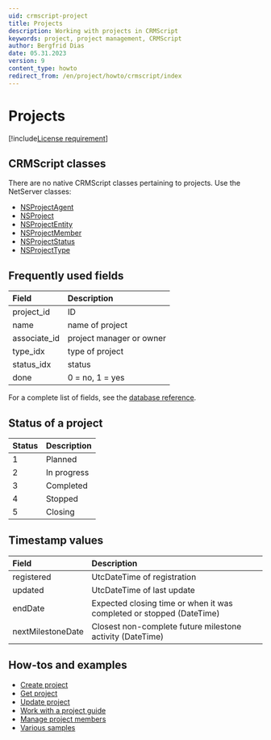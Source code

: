 ```yaml
---
uid: crmscript-project
title: Projects
description: Working with projects in CRMScript
keywords: project, project management, CRMScript
author: Bergfrid Dias
date: 05.31.2023
version: 9
content_type: howto
redirect_from: /en/project/howto/crmscript/index
---
```


# Projects

[!include[License requirement](../../../../../../common/includes/req-for-project-mgt.md)]

## CRMScript classes

There are no native CRMScript classes pertaining to projects. Use the NetServer classes:

* [NSProjectAgent][10]
* [NSProject][11]
* [NSProjectEntity][12]
* [NSProjectMember][13]
* [NSProjectStatus][14]
* [NSProjectType][15]

## Frequently used fields

| Field | Description |
|:--|:--|
| project_id | ID |
| name | name of project |
| associate_id | project manager or owner |
| type_idx | type of project |
| status_idx | status |
| done | 0 = no, 1 = yes |

For a complete list of fields, see the [database reference][7].

## Status of a project

| Status | Description |
|-|---|
| 1 | Planned |
| 2 | In progress |
| 3 | Completed |
| 4 | Stopped |
| 5 | Closing |

## Timestamp values

| Field | Description |
|:--|:--|
| registered | UtcDateTime of registration |
| updated | UtcDateTime of last update |
| endDate | Expected closing time or when it was completed or stopped (DateTime) |
| nextMilestoneDate | Closest non-complete future milestone activity (DateTime) |

## How-tos and examples

* [Create project][2]
* [Get project][1]
* [Update project][5]
* [Work with a project guide][4]
* [Manage project members][3]
* [Various samples][6]

<!-- Referenced links -->
[1]: get.md
[2]: create.md
[3]: members.md
[4]: guides.md
[5]: update.md
[6]: samples.md
[7]: ../../../../database/tables/project.md
[10]: ../../reference/CRMScript.NetServer.NSProjectAgent.yml
[11]: ../../reference/CRMScript.NetServer.NSProject.yml
[12]: ../../reference/CRMScript.NetServer.NSProjectEntity.yml
[13]: ../../reference/CRMScript.NetServer.NSProjectMember.yml
[14]: ../../reference/CRMScript.NetServer.NSProjectStatus.yml
[15]: ../../reference/CRMScript.NetServer.NSProjectType.yml
